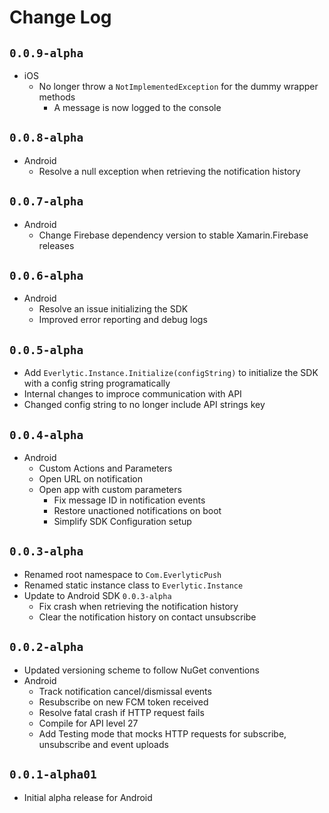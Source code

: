 # Change Log

## `0.0.9-alpha`
- iOS 
    - No longer throw a `NotImplementedException` for the dummy wrapper methods
        - A message is now logged to the console

## `0.0.8-alpha`
- Android
    - Resolve a null exception when retrieving the notification history

## `0.0.7-alpha`
- Android
    - Change Firebase dependency version to stable Xamarin.Firebase releases

## `0.0.6-alpha` 
- Android
    - Resolve an issue initializing the SDK
    - Improved error reporting and debug logs

## `0.0.5-alpha`
- Add `Everlytic.Instance.Initialize(configString)` to initialize the SDK with a config string programatically
- Internal changes to improce communication with API
- Changed config string to no longer include API strings key

## `0.0.4-alpha`
- Android 
    - Custom Actions and Parameters
    - Open URL on notification
    - Open app with custom parameters
        - Fix message ID in notification events
        - Restore unactioned notifications on boot
        - Simplify SDK Configuration setup

## `0.0.3-alpha`
- Renamed root namespace to `Com.EverlyticPush`
- Renamed static instance class to `Everlytic.Instance`
- Update to Android SDK `0.0.3-alpha`
  - Fix crash when retrieving the notification history
  - Clear the notification history on contact unsubscribe

## `0.0.2-alpha`

- Updated versioning scheme to follow NuGet conventions
- Android
  - Track notification cancel/dismissal events
  - Resubscribe on new FCM token received
  - Resolve fatal crash if HTTP request fails 
  - Compile for API level 27
  - Add Testing mode that mocks HTTP requests for subscribe, unsubscribe and event uploads

## `0.0.1-alpha01`

- Initial alpha release for Android